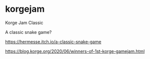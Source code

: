 # korgejam
Korge Jam Classic

A classic snake game?

https://hermesse.itch.io/a-classic-snake-game

https://blog.korge.org/2020/06/winners-of-1st-korge-gamejam.html
